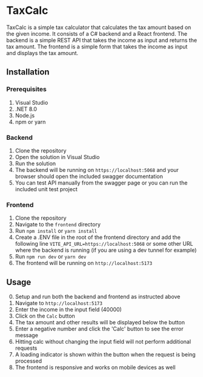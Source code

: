# TaxCalc
TaxCalc is a simple tax calculator that calculates the tax amount based on the given income. It consists of a C# backend and a React frontend. 
The backend is a simple REST API that takes the income as input and returns the tax amount. The frontend is a simple form that takes the income as input and displays the tax amount.

## Installation

### Prerequisites
1. Visual Studio
2. .NET 8.0
3. Node.js
4. npm or yarn

### Backend
1. Clone the repository
2. Open the solution in Visual Studio
3. Run the solution
4. The backend will be running on `https://localhost:5068` and your browser should open the included swagger documentation
5. You can test API manually from the swagger page or you can run the included unit test project

### Frontend
1. Clone the repository
2. Navigate to the `frontend` directory
3. Run `npm install` or `yarn install`
4. Create a .ENV file in the root of the frontend directory and add the following line `VITE_API_URL=https://localhost:5068` or some other URL where the backend is running (if you are using a dev tunnel for example)
4. Run `npm run dev` or `yarn dev`
5. The frontend will be running on `http://localhost:5173`

## Usage
0. Setup and run both the backend and frontend as instructed above
1. Navigate to `http://localhost:5173`
2. Enter the income in the input field (40000)
3. Click on the `Calc` button
4. The tax amount and other results will be displayed below the button
5. Enter a negative number and click the 'Calc' button to see the error message
6. Hitting calc without changing the input field will not perform additional requests
7. A loading indicator is shown within the button when the request is being processed
8. The frontend is responsive and works on mobile devices as well
